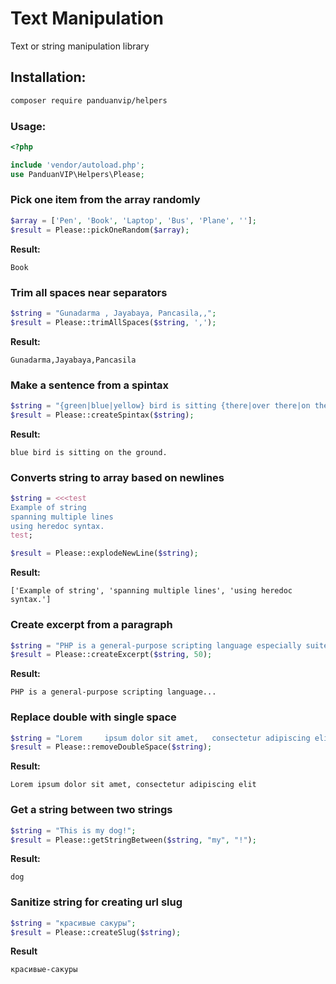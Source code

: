# Text Manipulation

 Text or string manipulation library

## Installation:

```bash
composer require panduanvip/helpers
```

### Usage:

```php
<?php

include 'vendor/autoload.php';
use PanduanVIP\Helpers\Please;
```

### Pick one item from the array randomly

```php
$array = ['Pen', 'Book', 'Laptop', 'Bus', 'Plane', ''];
$result = Please::pickOneRandom($array);
```

**Result:** 
```
Book
```


### Trim all spaces near separators

```php
$string = "Gunadarma , Jayabaya, Pancasila,,";
$result = Please::trimAllSpaces($string, ',');
```

**Result:** 
```
Gunadarma,Jayabaya,Pancasila
```


### Make a sentence from a spintax

```php
$string = "{green|blue|yellow} bird is sitting {there|over there|on the ground}.";
$result = Please::createSpintax($string);
```

**Result:** 
```
blue bird is sitting on the ground.
```


### Converts string to array based on newlines

```php
$string = <<<test
Example of string
spanning multiple lines
using heredoc syntax.
test;

$result = Please::explodeNewLine($string);
```

**Result:**
```
['Example of string', 'spanning multiple lines', 'using heredoc syntax.']
```


### Create excerpt from a paragraph

```php
$string = "PHP is a general-purpose scripting language especially suited to web development. It was stringly created by Danish-Canadian programmer Rasmus Lerdorf in 1994. The PHP reference implementation is now produced by The PHP Group.";
$result = Please::createExcerpt($string, 50);
```

**Result:**
```
PHP is a general-purpose scripting language...

```

### Replace double with single space

```php
$string = "Lorem     ipsum dolor sit amet,   consectetur adipiscing elit";
$result = Please::removeDoubleSpace($string);
```

**Result:**
```
Lorem ipsum dolor sit amet, consectetur adipiscing elit
```


### Get a string between two strings

```php
$string = "This is my dog!";
$result = Please::getStringBetween($string, "my", "!");
```

**Result:**
```
dog
```


### Sanitize string for creating url slug

```php
$string = "красивые сакуры";
$result = Please::createSlug($string);
```

**Result**
```
красивые-сакуры
```

